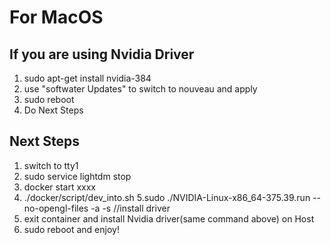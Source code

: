 # For MacOS
## If you are using Nvidia Driver
1. sudo apt-get install nvidia-384
2. use "softwater Updates" to switch to nouveau and apply
3. sudo reboot
4. Do Next Steps

## Next Steps
1. switch to tty1
2. sudo service lightdm stop
3. docker start xxxx
4. ./docker/script/dev_into.sh
5.sudo ./NVIDIA-Linux-x86_64-375.39.run --no-opengl-files -a -s  //install driver
6. exit container and install Nvidia driver(same command above) on Host
7. sudo reboot and enjoy!

